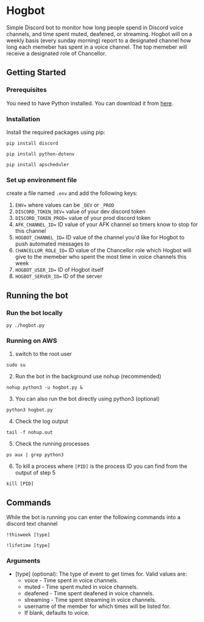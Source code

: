 # Hogbot

Simple Discord bot to monitor how long people spend in Discord voice channels, and time spent muted, deafened, or streaming. Hogbot will on a weekly basis (every sunday morning) report to a designated channel how long each memeber has spent in a voice channel. The top memeber will receive a designated role of Chancellor.

## Getting Started

### Prerequisites

You need to have Python installed. You can download it from [here](https://www.python.org/downloads/).

### Installation

Install the required packages using pip:

```shell
pip install discord
```
```shell
pip install python-dotenv
```
```shell
pip install apscheduler
```

### Set up environment file
create a file named `.env` and add the following keys:<br>
1. `ENV=` where values can be `_DEV` or `_PROD`<br>
2. `DISCORD_TOKEN_DEV=` value of your dev discord token<br>
3. `DISCORD_TOKEN_PROD=` value of your prod discord token<br>
4. `AFK_CHANNEL_ID=` ID value of your AFK channel so timers know to stop for this channel<br>
5. `HOGBOT_CHANNEL_ID=` ID value of the channel you'd like for Hogbot to push automated messages to<br>
5. `CHANCELLOR_ROLE_ID=` ID value of the Chancellor role which Hogbot will give to the memeber who spent the most time in voice channels this week<br>
6. `HOGBOT_USER_ID=` ID of Hogbot itself
7. `HOGBOT_SERVER_ID=` ID of the server

## Running the bot
### Run the bot locally
```shell
py ./hogbot.py
```

### Running on AWS

1. switch to the root user
```shell
sudo su
```
2. Run the bot in the background use nohup (recommended)
```shell
nohup python3 -u hogbot.py &
```
3. You can also run the bot directly using python3 (optional)
```shell
python3 hogbot.py
```
4. Check the log output
```shell
tail -f nohup.out
```
5. Check the running processes
```shell
ps aux | grep python3
```
6. To kill a process where `[PID]` is the process ID you can find from the output of step 5
```shell
kill [PID]
```

## Commands
While the bot is running you can enter the following commands into a discord text channel
```shell
!thisweek [type]
```
```shell
!lifetime [type]
```
### Arguments
* [type] (optional): The type of event to get times for. Valid values are:
    * voice - Time spent in voice channels.
    * muted - Time spent muted in voice channels.
    * deafened - Time spent deafened in voice channels.
    * streaming - Time spent streaming in voice channels.
    * username of the member for which times will be listed for.
    * If blank, defaults to voice.